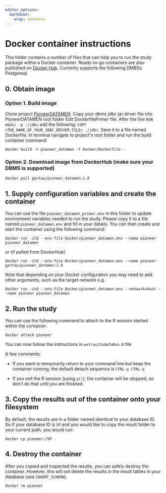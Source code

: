 ```yaml
---
editor_options: 
  markdown: 
    wrap: sentence
---
```


# Docker container instructions

This folder contains a number of files that can help you to run the study package within a Docker container.
Ready-to-go containers are also published on [Docker Hub](https://hub.docker.com/repository/docker/keesvanbochove/pioneer-package).
Currently supports the following DMBSs: Postgresql.

## 0. Obtain image

### Option 1. Build image

Clone project [PioneerDATAMEN](https://github.com/sremmers/PioneerDATAMEN).
Copy your dbms jdbc jar driver file into PioneerDATAMEN root folder Edit DockerfilePrimer file.
After the line `RUN mkdir -p ./jdbc` add the following: `COPY <THE_NAME_OF_YOUR_JDBC_DRIVER_FILE> ./jdbc`.
Save it to a file named Dockerfile.
In terminal navigate to project's root folder and run the build container command:

```         
docker build -t pioneer_datamen -f Docker/Dockerfile .
```

### Option 2. Download image from DockerHub (make sure your DBMS is supported)

```         
docker pull gartau/pioneer_datamen:1.0
```

## 1. Supply configuration variables and create the container

You can use the file `pioneer_datamen_primer.env` in this folder to update environment variables needed to run the study.
Please copy it to a file named `pioneer_datamen.env` and fill in your details.
You can then create and start the container using the following command:

```         
docker run -itd --env-file Docker/pioneer_datamen.env --name pioneer pioneer_datamen
```

or (if pulled from DockerHub)

```         
docker run -itd --env-file Docker/pioneer_datamen.env --name pioneer gartau/pioneer_datamen:1.0
```

Note that depending on your Docker configuration you may need to add other arguments, such as the target network e.g.

```         
docker run -itd --env-file Docker/pioneer_datamen.env --network=host --name pioneer pioneer_datamen
```

## 2. Run the study

You can use the following command to attach to the R session started within the container:

```         
docker attach pioneer
```

You can now follow the instructions in `extras/CodeToRun.R` file

A few comments:

-   If you want to temporarily return to your command line but keep the container running, the default detach sequence is `CTRL-p CTRL-q`

-   If you exit the R session (using `q()`), the container will be stopped, so don't do that until you are finished.

## 3. Copy the results out of the container onto your filesystem

By default, the results are in a folder named identical to your database ID.
So if your database ID is `SP` and you would like to copy the result folder to your current path, you would run:

```         
docker cp pioneer:/SP .
```

## 4. Destroy the container

After you copied and inspected the results, you can safely destroy the container.
However, this will not delete the results in the result tables in your database (see `COHORT_SCHEMA`).

```         
docker rm pioneer
```
